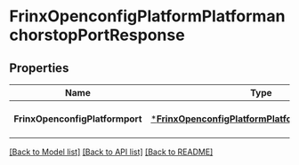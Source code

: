 # FrinxOpenconfigPlatformPlatformanchorstopPortResponse

## Properties
Name | Type | Description | Notes
------------ | ------------- | ------------- | -------------
**FrinxOpenconfigPlatformport** | [***FrinxOpenconfigPlatformPlatformanchorstopPort**](frinx.openconfig.platform.platformanchorstop.Port.md) |  | [optional] [default to null]

[[Back to Model list]](../README.md#documentation-for-models) [[Back to API list]](../README.md#documentation-for-api-endpoints) [[Back to README]](../README.md)



